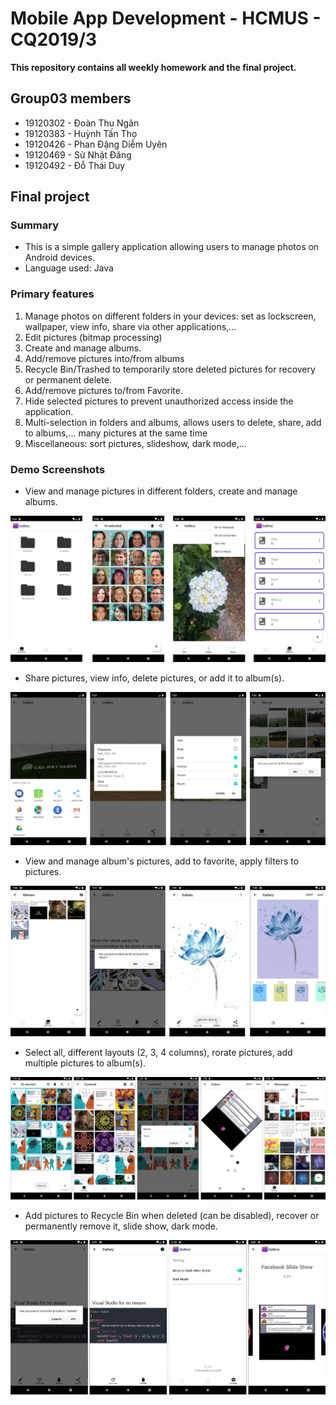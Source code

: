 # Mobile App Development - HCMUS - CQ2019/3
**This repository contains all weekly homework and the final project.**

## Group03 members
- 19120302 - Đoàn Thu Ngân
- 19120383 - Huỳnh Tấn Thọ
- 19120426 - Phan Đặng Diễm Uyên
- 19120469 - Sử Nhật Đăng
- 19120492 - Đỗ Thái Duy

## Final project

### Summary
- This is a simple gallery application allowing users to manage photos on Android devices.
- Language used: Java

### Primary features
1. Manage photos on different folders in your devices: set as lockscreen, wallpaper, view info, share via other applications,...
2. Edit pictures (bitmap processing)
3. Create and manage albums.
4. Add/remove pictures into/from albums
5. Recycle Bin/Trashed to temporarily store deleted pictures for recovery or permanent delete.
6. Add/remove pictures to/from Favorite.
7. Hide selected pictures to prevent unauthorized access inside the application.
8. Multi-selection in folders and albums, allows users to delete, share, add to albums,... many pictures at the same time
9. Miscellaneous: sort pictures, slideshow, dark mode,...

### Demo Screenshots
- View and manage pictures in different folders, create and manage albums.

![demo-image-01](Final%20Project/Demo/gallery-demo-01.jpg)

- Share pictures, view info, delete pictures, or add it to album(s).
  
![demo-image-02](Final%20Project/Demo/gallery-demo-02.jpg)

- View and manage album's pictures, add to favorite, apply filters to pictures.
  
![demo-image-03](Final%20Project/Demo/gallery-demo-03.jpg)

- Select all, different layouts (2, 3, 4 columns), rorate pictures, add multiple pictures to album(s).
  
![demo-image-04](Final%20Project/Demo/gallery-demo-04.jpg)

- Add pictures to Recycle Bin when deleted (can be disabled), recover or permanently remove it, slide show, dark mode.
  
![demo-image-05](Final%20Project/Demo/gallery-demo-05.jpg)
